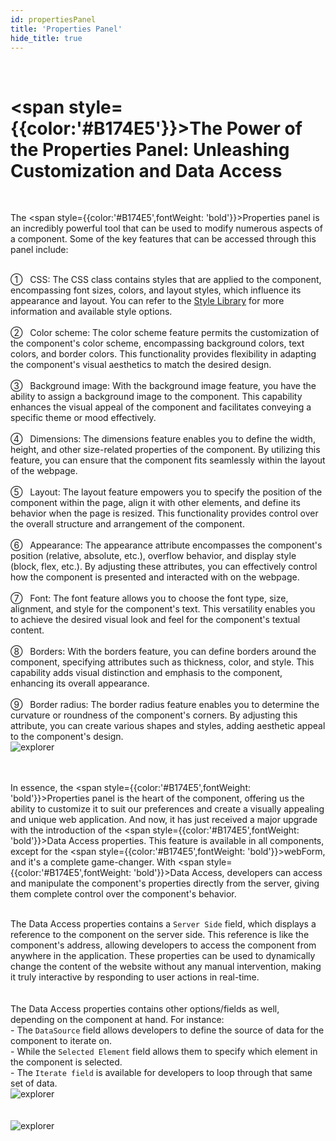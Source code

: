 ```yaml
---
id: propertiesPanel
title: 'Properties Panel'
hide_title: true
---
```


<br />

# <span style={{color:'#B174E5'}}>The Power of the Properties Panel: Unleashing Customization and Data Access</span>

<br />

The <span style={{color:'#B174E5',fontWeight: 'bold'}}>Properties panel</span> is an incredibly powerful tool that can be used to modify numerous aspects of a component. Some of the key features that can be accessed through this panel include:

<br />

<div class="columnsText">
    <div class="column-left" style={{width: '70%'}}>
        <span style={{color:'#B174E5',fontWeight: 'bold'}}>&#9312; &nbsp; CSS</span>: The CSS class contains styles that are applied to the component, encompassing font sizes, colors, and layout styles, which influence its appearance and layout. You can refer to the <a href="/qodlyHeroHandbook/qodlyStudio/webforms/styleLibrary/intro">Style Library</a> for more information and available style options.
        <br />
        <br />
        <span style={{color:'#B174E5',fontWeight: 'bold'}}>&#9313; &nbsp; Color scheme</span>: The color scheme feature permits the customization of the component's color scheme, encompassing background colors, text colors, and border colors. This functionality provides flexibility in adapting the component's visual aesthetics to match the desired design.
        <br />
        <br />
        <span style={{color:'#B174E5',fontWeight: 'bold'}}>&#9314; &nbsp; Background image</span>: With the background image feature, you have the ability to assign a background image to the component. This capability enhances the visual appeal of the component and facilitates conveying a specific theme or mood effectively.
        <br />
        <br />
        <span style={{color:'#B174E5',fontWeight: 'bold'}}>&#9315; &nbsp; Dimensions</span>: The dimensions feature enables you to define the width, height, and other size-related properties of the component. By utilizing this feature, you can ensure that the component fits seamlessly within the layout of the webpage.
        <br />
        <br />
        <span style={{color:'#B174E5',fontWeight: 'bold'}}>&#9316; &nbsp; Layout</span>: The layout feature empowers you to specify the position of the component within the page, align it with other elements, and define its behavior when the page is resized. This functionality provides control over the overall structure and arrangement of the component.
        <br />
        <br />
        <span style={{color:'#B174E5',fontWeight: 'bold'}}>&#9317; &nbsp; Appearance</span>: The appearance attribute encompasses the component's position (relative, absolute, etc.), overflow behavior, and display style (block, flex, etc.). By adjusting these attributes, you can effectively control how the component is presented and interacted with on the webpage.
        <br />
        <br />
        <span style={{color:'#B174E5',fontWeight: 'bold'}}>&#9318; &nbsp; Font</span>: The font feature allows you to choose the font type, size, alignment, and style for the component's text. This versatility enables you to achieve the desired visual look and feel for the component's textual content.
        <br />
        <br />
        <span style={{color:'#B174E5',fontWeight: 'bold'}}>&#9319; &nbsp; Borders</span>: With the borders feature, you can define borders around the component, specifying attributes such as thickness, color, and style. This capability adds visual distinction and emphasis to the component, enhancing its overall appearance.
        <br />
        <br />
        <span style={{color:'#B174E5',fontWeight: 'bold'}}>&#9320; &nbsp; Border radius</span>: The border radius feature enables you to determine the curvature or roundness of the component's corners. By adjusting this attribute, you can create various shapes and styles, adding aesthetic appeal to the component's design.
    </div>
    <div class="column-right" style={{width: '20%'}}>
        <img alt="explorer" src={require('./img/propertiesPanel.png').default} style={{borderRadius: '6px'}} />
    </div>
</div>

<br />
<br />

In essence, the <span style={{color:'#B174E5',fontWeight: 'bold'}}>Properties panel</span> is the heart of the component, offering us the ability to customize it to suit our preferences and create a visually appealing and unique web application. And now, it has just received a major upgrade with the introduction of the <span style={{color:'#B174E5',fontWeight: 'bold'}}>Data Access</span> properties. This feature is available in all components, except for the <span style={{color:'#B174E5',fontWeight: 'bold'}}>webForm</span>, and it's a complete game-changer. With <span style={{color:'#B174E5',fontWeight: 'bold'}}>Data Access</span>, developers can access and manipulate the component's properties directly from the server, giving them complete control over the component's behavior.

<br />


<div class="columnsText">
    <div class="column-left" style={{width: '60%'}}>
        The <span style={{color:'#B174E5',fontWeight: 'bold'}}>Data Access</span> properties contains a <code>Server Side</code> field, which displays a reference to the component on the server side. This reference is like the component's address, allowing developers to access the component from anywhere in the application. These properties can be used to dynamically change the content of the website without any manual intervention, making it truly interactive by responding to user actions in real-time.
        <br />
        <br />
        <br />
        The <span style={{color:'#B174E5',fontWeight: 'bold'}}>Data Access</span> properties contains other options/fields as well, depending on the component at hand. For instance: <br />
        - The <code>DataSource</code> field allows developers to define the source of data for the component to iterate on.<br />
        - While the <code>Selected Element</code> field allows them to specify which element in the component is selected. <br />
        - The <code>Iterate field</code> is available for developers to loop through that same set of data.
    </div>
    <div class="column-right" style={{width: '30%'}}>
        <img alt="explorer" src={require('./img/serverSide.png').default} style={{borderRadius: '6px'}} />
        <br />
        <br />
        <br />
        <img alt="explorer" src={require('./img/dataAccessProperties.png').default} style={{borderRadius: '6px'}} />
    </div>
</div>


